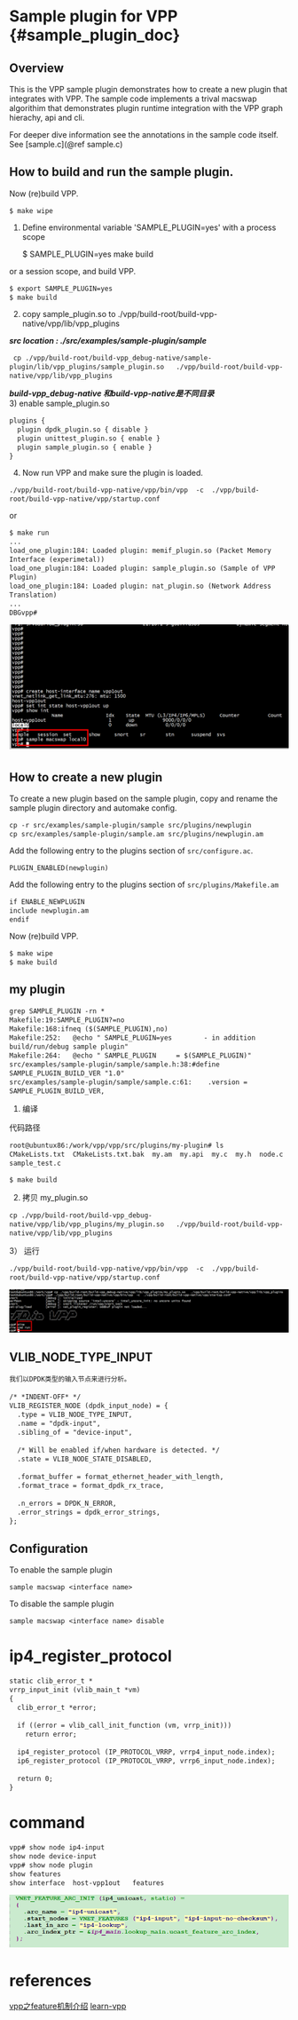 # Sample plugin for VPP    {#sample_plugin_doc}

## Overview

This is the VPP sample plugin demonstrates how to create a new plugin that integrates 
with VPP. The sample code implements a trival macswap algorithim that demonstrates plugin 
runtime integration with the VPP graph hierachy, api and cli.

For deeper dive information see the annotations in the  sample code itself. See [sample.c](@ref sample.c)

## How to build and run the sample plugin.

Now (re)build VPP.

	$ make wipe

1)  Define environmental variable 'SAMPLE_PLUGIN=yes' with a process scope

	$ SAMPLE_PLUGIN=yes make build

or a session scope, and build VPP. 

	$ export SAMPLE_PLUGIN=yes
	$ make build
	
2)  copy  sample_plugin.so  to   ./vpp/build-root/build-vpp-native/vpp/lib/vpp_plugins

***src location : ./src/examples/sample-plugin/sample***
```	
 cp ./vpp/build-root/build-vpp_debug-native/sample-plugin/lib/vpp_plugins/sample_plugin.so   ./vpp/build-root/build-vpp-native/vpp/lib/vpp_plugins
```
***build-vpp_debug-native 和build-vpp-native是不同目录***  
3)  enable  sample_plugin.so

```
plugins {
  plugin dpdk_plugin.so { disable }
  plugin unittest_plugin.so { enable }
  plugin sample_plugin.so { enable }
}
```


4)  Now run VPP and make sure the plugin is loaded. 

```shell
./vpp/build-root/build-vpp-native/vpp/bin/vpp  -c  ./vpp/build-root/build-vpp-native/vpp/startup.conf 
```


or 

	$ make run
	...
	load_one_plugin:184: Loaded plugin: memif_plugin.so (Packet Memory Interface (experimetal))
	load_one_plugin:184: Loaded plugin: sample_plugin.so (Sample of VPP Plugin)
	load_one_plugin:184: Loaded plugin: nat_plugin.so (Network Address Translation)
	...
	DBGvpp#

![image](../pic/sample.png)

## How to create a new plugin

To create a new plugin based on the sample plugin, copy and rename the sample plugin directory and automake config.

	cp -r src/examples/sample-plugin/sample src/plugins/newplugin
	cp src/examples/sample-plugin/sample.am src/plugins/newplugin.am

Add the following entry to the plugins section of `src/configure.ac`.

	PLUGIN_ENABLED(newplugin)

Add the following entry to the plugins section of `src/plugins/Makefile.am`

	if ENABLE_NEWPLUGIN
	include newplugin.am
	endif

Now (re)build VPP.

	$ make wipe
	$ make build
	
## my plugin	
```
grep SAMPLE_PLUGIN -rn *
Makefile:19:SAMPLE_PLUGIN?=no
Makefile:168:ifneq ($(SAMPLE_PLUGIN),no)
Makefile:252:   @echo " SAMPLE_PLUGIN=yes        - in addition build/run/debug sample plugin"
Makefile:264:   @echo " SAMPLE_PLUGIN     = $(SAMPLE_PLUGIN)"
src/examples/sample-plugin/sample/sample.h:38:#define SAMPLE_PLUGIN_BUILD_VER "1.0"
src/examples/sample-plugin/sample/sample.c:61:    .version = SAMPLE_PLUGIN_BUILD_VER,
```
1) 编译  

代码路径  

```shell
root@ubuntux86:/work/vpp/vpp/src/plugins/my-plugin# ls
CMakeLists.txt  CMakeLists.txt.bak  my.am  my.api  my.c  my.h  node.c  sample_test.c
```
```shell
$ make build
```
2) 拷贝 my_plugin.so   
```shell
cp ./vpp/build-root/build-vpp_debug-native/vpp/lib/vpp_plugins/my_plugin.so   ./vpp/build-root/build-vpp-native/vpp/lib/vpp_plugins
```
3） 运行  
```shell
./vpp/build-root/build-vpp-native/vpp/bin/vpp  -c  ./vpp/build-root/build-vpp-native/vpp/startup.conf 
```
![image](../pic/plugin.png)

## VLIB_NODE_TYPE_INPUT
```
我们以DPDK类型的输入节点来进行分析。

/* *INDENT-OFF* */
VLIB_REGISTER_NODE (dpdk_input_node) = {
  .type = VLIB_NODE_TYPE_INPUT,
  .name = "dpdk-input",
  .sibling_of = "device-input",

  /* Will be enabled if/when hardware is detected. */
  .state = VLIB_NODE_STATE_DISABLED,

  .format_buffer = format_ethernet_header_with_length,
  .format_trace = format_dpdk_rx_trace,

  .n_errors = DPDK_N_ERROR,
  .error_strings = dpdk_error_strings,
};
```

## Configuration

To enable the sample plugin

	sample macswap <interface name>

To disable the sample plugin

	sample macswap <interface name> disable
	
	
	
	
# ip4_register_protocol 

```
static clib_error_t *
vrrp_input_init (vlib_main_t *vm)
{
  clib_error_t *error;

  if ((error = vlib_call_init_function (vm, vrrp_init)))
    return error;

  ip4_register_protocol (IP_PROTOCOL_VRRP, vrrp4_input_node.index);
  ip6_register_protocol (IP_PROTOCOL_VRRP, vrrp6_input_node.index);

  return 0;
}
```
# command

```shell
vpp# show node ip4-input
show node device-input
vpp# show node plugin
show features
show interface  host-vpp1out   features
```

![image](../pic/feat.png)
	
# references
[vpp之feature机制介绍](https://blog.csdn.net/wh_computers/article/details/121432873)
[learn-vpp](https://github.com/giangnvbk1989/learn-vpp/tree/75226aafe98793e325209babc9d32c72f9442832)

